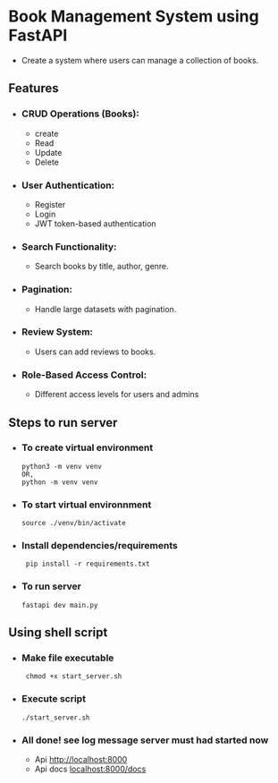 # Book Management System using FastAPI

- Create a system where users can manage a collection of books.

## Features

- ### CRUD Operations (Books):

  - create
  - Read
  - Update
  - Delete
- ### User Authentication:

  - Register
  - Login
  - JWT token-based authentication
- ### Search Functionality:

  - Search books by title, author, genre.
- ### Pagination:

  - Handle large datasets with pagination.
- ### Review System:

  - Users can add reviews to books.
- ### Role-Based Access Control:

  - Different access levels for users and admins

## Steps to run server

- ### To create virtual environment

  ```
  python3 -m venv venv
  OR,
  python -m venv venv

  ```
- ### To start virtual environnment

  ```
  source ./venv/bin/activate
  ```
- ### Install dependencies/requirements

  ` pip install -r requirements.txt`
- ### To run server

  `fastapi dev main.py`

## Using shell script

- ### Make file executable

  ```
   chmod +x start_server.sh

  ```
- ### Execute script

  ```
  ./start_server.sh
  ```
- ### All done! see log message server must had started now

  - Api
    [http://localhost:8000](http://localhost:8000)
  - Api docs
    [localhost:8000/docs](localhost:8000/docs)
